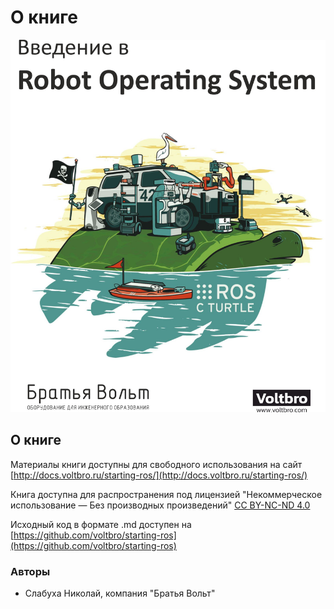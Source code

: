 # О книге

![Введение в ROS. Книга от Братьев Вольт для начинающих.](.gitbook/assets/Intro-to-ROS.jpg)

## О книге

Материалы книги доступны для свободного использования на сайт [http://docs.voltbro.ru/starting-ros/](http://docs.voltbro.ru/starting-ros/)

Книга доступна для распространения под лицензией "Некоммерческое использование — Без производных произведений" [CC BY-NC-ND 4.0](https://creativecommons.org/licenses/by-nc-nd/4.0/legalcode.ru)

Исходный код в формате .md доступен на [https://github.com/voltbro/starting-ros](https://github.com/voltbro/starting-ros)

### Авторы

* Слабуха Николай, компания "Братья Вольт"
